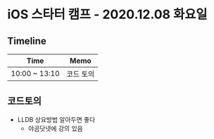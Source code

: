# iOS 스타터 캠프 - 2020.12.08 화요일


## Timeline

Time          | Memo 
------------- | ---------------------------------------------
10:00 ~ 13:10 | 코드 토의


## 코드토의

- LLDB 상요방법 알아두면 좋다
    - 야곰닷넷에 강의 있음